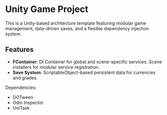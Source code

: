 # Unity Game Project

This is a Unity-based architecture template featuring modular game management, data-driven saves, and a flexible dependency injection system.

## Features

- **FContainer**: DI Container for global and scene-specific services. Scene installers for modular service registration.
- **Save System**: ScriptableObject-based persistent data for currencies and grades.

Dependencies: 
- DOTween
- Odin Inspector
- UniTask

